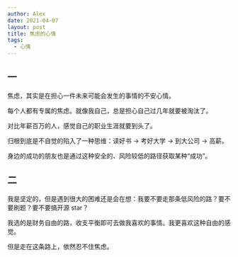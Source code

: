 ```yaml
---
author: Alex
date: 2021-04-07
layout: post
title: 焦虑的心情
tags:
  - 心情
---
```


## 一

焦虑，其实是在担心一件未来可能会发生的事情的不安心情。

每个人都有专属的焦虑。就像我自己，总是担心自己过几年就要被淘汰了。

对比年薪百万的人，感觉自己的职业生涯就要到头了。

归根到底是不自觉的陷入了一种思维：读好书 -> 考好大学 -> 到大公司 -> 高薪。

身边的成功的朋友也是通过这种安全的、风险较低的路径获取某种“成功”。

## 二

我是坚定的，但是遇到很大的困难还是会在想：我要不要走那条低风险的路？要不要刷题？要不要搞开源 star？

我选的是财务自由的路，收支平衡即可去做我喜欢的事情。我更喜欢这种自由的感觉。

但是走在这条路上，依然忍不住焦虑。
